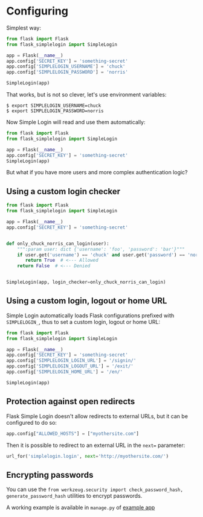 # Configuring

Simplest way:

```python
from flask import Flask
from flask_simplelogin import SimpleLogin

app = Flask(__name__)
app.config['SECRET_KEY'] = 'something-secret'
app.config['SIMPLELOGIN_USERNAME'] = 'chuck'
app.config['SIMPLELOGIN_PASSWORD'] = 'norris'

SimpleLogin(app)
```

That works, but is not so clever, let's use environment variables:

```console
$ export SIMPLELOGIN_USERNAME=chuck
$ export SIMPLELOGIN_PASSWORD=norris
```

Now Simple Login will read and use them automatically:

```python
from flask import Flask
from flask_simplelogin import SimpleLogin

app = Flask(__name__)
app.config['SECRET_KEY'] = 'something-secret'
SimpleLogin(app)
```

But what if you have more users and more complex authentication logic?

## Using a custom login checker

```python
from flask import Flask
from flask_simplelogin import SimpleLogin

app = Flask(__name__)
app.config['SECRET_KEY'] = 'something-secret'


def only_chuck_norris_can_login(user):
    """:param user: dict {'username': 'foo', 'password': 'bar'}"""
    if user.get('username') == 'chuck' and user.get('password') == 'norris':
       return True  # <--- Allowed
    return False  # <--- Denied


SimpleLogin(app, login_checker=only_chuck_norris_can_login)
```

## Using a custom login, logout or home URL

Simple Login automatically loads Flask configurations prefixed with `SIMPLELOGIN_`, thus to set a custom login, logout or home URL:

```python
from flask import Flask
from flask_simplelogin import SimpleLogin

app = Flask(__name__)
app.config['SECRET_KEY'] = 'something-secret'
app.config['SIMPLELOGIN_LOGIN_URL'] = '/signin/'
app.config['SIMPLELOGIN_LOGOUT_URL'] = '/exit/'
app.config['SIMPLELOGIN_HOME_URL'] = '/en/'

SimpleLogin(app)
```

## Protection against open redirects

Flask Simple Login doesn't allow redirects to external URLs, but it can be configured to do so:

```py
app.config["ALLOWED_HOSTS"] = ["myothersite.com"]
```

Then it is possible to redirect to an external URL in the `next=` parameter:

```py
url_for('simplelogin.login', next='http://myothersite.com/')
```

## Encrypting passwords

You can use the `from werkzeug.security import check_password_hash, generate_password_hash` utilities to encrypt passwords.

A working example is available in `manage.py` of [example app](https://github.com/flask-extensions/flask_simplelogin/tree/main/example)
